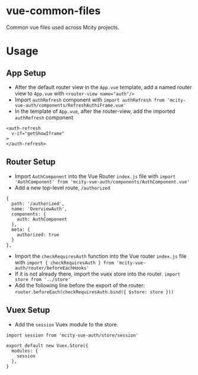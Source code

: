 # vue-common-files
Common vue files used across Mcity projects.

# Usage
## App Setup
  - After the default router view in the `App.vue` template, add a named router view to `App.vue` with `<router-view name="auth"/>`
  - Import `authRefresh` component with 
  `import authRefresh from 'mcity-vue-auth/components/RefreshAuthiFrame.vue'`
  - In the template of `App.vue`, after the router-view, add the imported `authRefresh` component
  ```
  <auth-refresh
    v-if="getShowIframe"
  >
  </auth-refresh>
  ```

## Router Setup
  - Import `AuthComponent` into the Vue Router `index.js` file with `import 'AuthComponent' from 'mcity-vue-auth/components/AuthComponent.vue'`
  - Add a new top-level route, `/authorized`
  ```
  {
    path: '/authorized',
    name: 'OverviewAuth',
    components: {
      auth: AuthComponent
    },
    meta: {
      authorized: true
    }
  },
  ```
  - Import the `checkRequiresAuth` function into the Vue router `index.js` file with 
  `import { checkRequiresAuth } from 'mcity-vue-auth/router/beforeEachHooks'`
  - If it is not already there, import the vuex store into the router. 
  `import store from '../store'`
  - Add the following line before the export of the router: 
  `router.beforeEach(checkRequiresAuth.bind({ $store: store }))`

## Vuex Setup
  - Add the `session` Vuex module to the store.
  ```
  import session from 'mcity-vue-auth/store/session'

  export default new Vuex.Store({
    modules: {
      session
    },
  }
  ```
